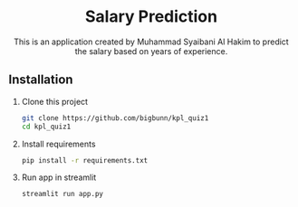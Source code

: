 <h1 align="center">Salary Prediction</h1>
<p align="center">This is an application created by Muhammad Syaibani Al Hakim to predict the salary based on years of experience.</p>

## Installation
1. Clone this project
    ```bash
    git clone https://github.com/bigbunn/kpl_quiz1
    cd kpl_quiz1
    ```
2. Install requirements
    ```bash
    pip install -r requirements.txt
    ```

3. Run app in streamlit
    ```bash
    streamlit run app.py
    ```